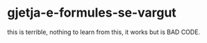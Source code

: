 # gjetja-e-formules-se-vargut
this is terrible, nothing to learn from this, it works but is BAD CODE.
